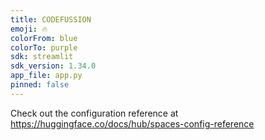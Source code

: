 ```yaml
---
title: CODEFUSSION
emoji: 🔥
colorFrom: blue
colorTo: purple
sdk: streamlit
sdk_version: 1.34.0
app_file: app.py
pinned: false
---
```


Check out the configuration reference at https://huggingface.co/docs/hub/spaces-config-reference

